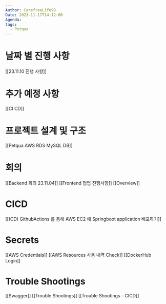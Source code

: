 ```yaml
---
Author: CarefreeLife98
Date: 2023-11-17T14:12:00
Agenda: 
tags:
  - Petqua
---
```

# 날짜 별 진행 사항
[[23.11.10 진행 사항]]

# 추가 예정 사항
[[CI CD]]

# 프로젝트 설계 및 구조
[[Petqua AWS RDS MySQL DB]]

# 회의
[[Backend 회의 23.11.04]]
[[Frontend 협업 진행사항]]
[[Overview]]

# CICD
[[(CD) GithubActions 를 통해 AWS EC2 에 Springboot application 배포하기]]

# Secrets
[[AWS Credentials]]
[[AWS Resources 사용 내역 Check]]
[[DockerHub Login]]

# Trouble Shootings
[[Swagger]]
[[Trouble Shootings]]
[[Trouble Shootings - CICD]]